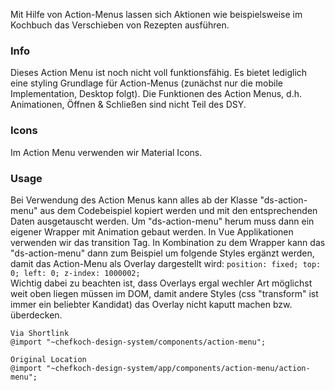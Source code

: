 Mit Hilfe von Action-Menus lassen sich Aktionen wie beispielsweise im Kochbuch das Verschieben von Rezepten ausführen.

### Info
Dieses Action Menu ist noch nicht voll funktionsfähig. Es bietet lediglich eine styling Grundlage für
Action-Menus (zunächst nur die mobile Implementation, Desktop folgt). Die Funktionen des Action Menus, d.h. Animationen, Öffnen & Schließen sind nicht Teil des DSY.

### Icons
Im Action Menu verwenden wir Material Icons.


### Usage  
Bei Verwendung des Action Menus kann alles ab der Klasse "ds-action-menu" aus dem Codebeispiel kopiert werden und mit den entsprechenden
Daten ausgetauscht werden. Um "ds-action-menu" herum muss dann ein eigener Wrapper mit Animation gebaut werden. In Vue Applikationen verwenden 
wir das transition Tag. In Kombination zu dem Wrapper kann das "ds-action-menu" dann zum Beispiel um folgende Styles ergänzt werden, damit
das Action-Menu als Overlay dargestellt wird:
``
        position: fixed;
        top: 0;
        left: 0;
        z-index: 1000002;
``  
    Wichtig dabei zu beachten ist, dass Overlays ergal wechler Art möglichst weit oben liegen müssen im DOM, damit andere Styles (css "transform" ist immer ein beliebter Kandidat)
    das Overlay nicht kaputt machen bzw. überdecken.
    
    
    Via Shortlink
    @import "~chefkoch-design-system/components/action-menu";
    
    Original Location
    @import "~chefkoch-design-system/app/components/action-menu/action-menu";
  
